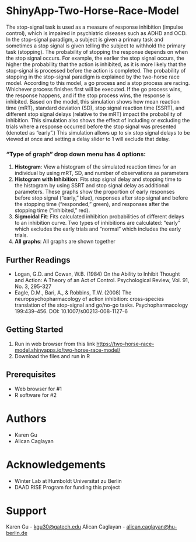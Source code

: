 # ShinyApp-Two-Horse-Race-Model
The stop-signal task is used as a measure of response inhibition (impulse control), which is impaired in psychiatric diseases such as ADHD and OCD. In the stop-signal paradigm, a subject is given a primary task and sometimes a stop signal is given telling the subject to withhold the primary task (stopping). The probability of stopping the response depends on when the stop signal occurs. For example, the earlier the stop signal occurs, the higher the probability that the action is inhibited, as it is more likely that the stop-signal is processed before the action is completed. The probability of stopping in the stop-signal paradigm is explained by the two-horse race model. According to this model, a go process and a stop process are racing. Whichever process finishes first will be executed. If the go process wins, the response happens, and if the stop process wins, the response is inhibited. 
Based on the model, this simulation shows how mean reaction time (mRT), standard deviation (SD), stop signal reaction time (SSRT), and different stop signal delays (relative to the mRT) impact the probability of inhibition. This simulation also shows the effect of including or excluding the trials where a response occurred before the stop signal was presented (denoted as “early”.) This simulation allows up to six stop signal delays to be viewed at once and setting a delay slider to 1 will exclude that delay.

### “Type of graph” drop down menu has 4 options:
1. **Histogram**: View a histogram of the simulated reaction times for an individual by using mRT, SD, and number of observations as parameters
2. **Histogram with Inhibition**: Fits stop signal delay and stopping time to the histogram by using SSRT and stop signal delay as additional parameters. These graphs show the proportion of early responses before stop signal (“early,” blue), responses after stop signal and before the stopping time (“responded,” green), and responses after the stopping time (“inhibited,” red). 
3. **Sigmoidal Fit**: Fits calculated inhibition probabilities of different delays to an inhibition curve. Two types of inhibitions are calculated: “early” which excludes the early trials and “normal” which includes the early trials. 
4. **All graphs**: All graphs are shown together 

## Further Readings
* Logan, G.D. and Cowan, W.B. (1984) On the Ability to Inhibit Thought and Action: A Theory of an Act of Control. Psychological Review, Vol. 91, No. 3, 295-327
* Eagle, D.M., Bari, A., & Robbins, T.W. (2008) The neuropsychopharmacology of action inhibition: cross-species translation of the stop-signal and go/no-go tasks. Psychopharmacology 199:439–456. DOI: 10.1007/s00213-008-1127-6

## Getting Started
1. Run in web browser from this link
https://two-horse-race-model.shinyapps.io/two-horse-race-model/
2. Download the files and run in R

## Prerequisites
* Web browser for #1
* R software for #2

# Authors
* Karen Gu 
* Alican Caglayan

# Acknowledgements
* Winter Lab at Humboldt Universitat zu Berlin
* DAAD RISE Program for funding this project

# Support
Karen Gu - kgu30@gatech.edu
Alican Caglayan - alican.caglayan@hu-berlin.de
